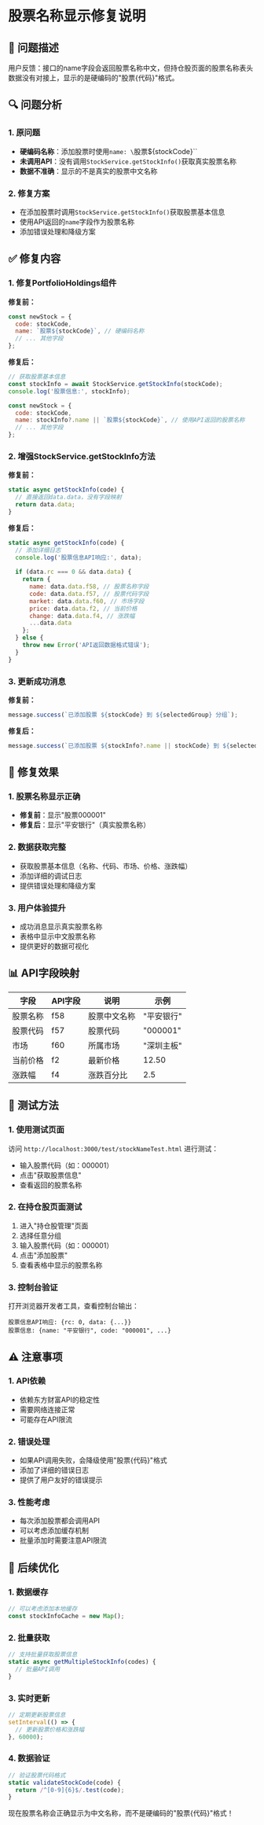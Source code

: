 # 股票名称显示修复说明

## 🐛 问题描述

用户反馈：接口的name字段会返回股票名称中文，但持仓股页面的股票名称表头数据没有对接上，显示的是硬编码的"股票{代码}"格式。

## 🔍 问题分析

### 1. 原问题
- **硬编码名称**：添加股票时使用`name: \`股票${stockCode}\``
- **未调用API**：没有调用`StockService.getStockInfo()`获取真实股票名称
- **数据不准确**：显示的不是真实的股票中文名称

### 2. 修复方案
- 在添加股票时调用`StockService.getStockInfo()`获取股票基本信息
- 使用API返回的`name`字段作为股票名称
- 添加错误处理和降级方案

## ✅ 修复内容

### 1. 修复PortfolioHoldings组件

**修复前：**
```javascript
const newStock = {
  code: stockCode,
  name: `股票${stockCode}`, // 硬编码名称
  // ... 其他字段
};
```

**修复后：**
```javascript
// 获取股票基本信息
const stockInfo = await StockService.getStockInfo(stockCode);
console.log('股票信息:', stockInfo);

const newStock = {
  code: stockCode,
  name: stockInfo?.name || `股票${stockCode}`, // 使用API返回的股票名称
  // ... 其他字段
};
```

### 2. 增强StockService.getStockInfo方法

**修复前：**
```javascript
static async getStockInfo(code) {
  // 直接返回data.data，没有字段映射
  return data.data;
}
```

**修复后：**
```javascript
static async getStockInfo(code) {
  // 添加详细日志
  console.log('股票信息API响应:', data);
  
  if (data.rc === 0 && data.data) {
    return {
      name: data.data.f58, // 股票名称字段
      code: data.data.f57, // 股票代码字段
      market: data.data.f60, // 市场字段
      price: data.data.f2, // 当前价格
      change: data.data.f4, // 涨跌幅
      ...data.data
    };
  } else {
    throw new Error('API返回数据格式错误');
  }
}
```

### 3. 更新成功消息

**修复前：**
```javascript
message.success(`已添加股票 ${stockCode} 到 ${selectedGroup} 分组`);
```

**修复后：**
```javascript
message.success(`已添加股票 ${stockInfo?.name || stockCode} 到 ${selectedGroup} 分组`);
```

## 🎯 修复效果

### 1. 股票名称显示正确
- **修复前**：显示"股票000001"
- **修复后**：显示"平安银行"（真实股票名称）

### 2. 数据获取完整
- 获取股票基本信息（名称、代码、市场、价格、涨跌幅）
- 添加详细的调试日志
- 提供错误处理和降级方案

### 3. 用户体验提升
- 成功消息显示真实股票名称
- 表格中显示中文股票名称
- 提供更好的数据可视化

## 📊 API字段映射

| 字段 | API字段 | 说明 | 示例 |
|------|---------|------|------|
| 股票名称 | f58 | 股票中文名称 | "平安银行" |
| 股票代码 | f57 | 股票代码 | "000001" |
| 市场 | f60 | 所属市场 | "深圳主板" |
| 当前价格 | f2 | 最新价格 | 12.50 |
| 涨跌幅 | f4 | 涨跌百分比 | 2.5 |

## 🔧 测试方法

### 1. 使用测试页面
访问 `http://localhost:3000/test/stockNameTest.html` 进行测试：
- 输入股票代码（如：000001）
- 点击"获取股票信息"
- 查看返回的股票名称

### 2. 在持仓股页面测试
1. 进入"持仓股管理"页面
2. 选择任意分组
3. 输入股票代码（如：000001）
4. 点击"添加股票"
5. 查看表格中显示的股票名称

### 3. 控制台验证
打开浏览器开发者工具，查看控制台输出：
```
股票信息API响应: {rc: 0, data: {...}}
股票信息: {name: "平安银行", code: "000001", ...}
```

## ⚠️ 注意事项

### 1. API依赖
- 依赖东方财富API的稳定性
- 需要网络连接正常
- 可能存在API限流

### 2. 错误处理
- 如果API调用失败，会降级使用"股票{代码}"格式
- 添加了详细的错误日志
- 提供了用户友好的错误提示

### 3. 性能考虑
- 每次添加股票都会调用API
- 可以考虑添加缓存机制
- 批量添加时需要注意API限流

## 🚀 后续优化

### 1. 数据缓存
```javascript
// 可以考虑添加本地缓存
const stockInfoCache = new Map();
```

### 2. 批量获取
```javascript
// 支持批量获取股票信息
static async getMultipleStockInfo(codes) {
  // 批量API调用
}
```

### 3. 实时更新
```javascript
// 定期更新股票信息
setInterval(() => {
  // 更新股票价格和涨跌幅
}, 60000);
```

### 4. 数据验证
```javascript
// 验证股票代码格式
static validateStockCode(code) {
  return /^[0-9]{6}$/.test(code);
}
```

现在股票名称会正确显示为中文名称，而不是硬编码的"股票{代码}"格式！
